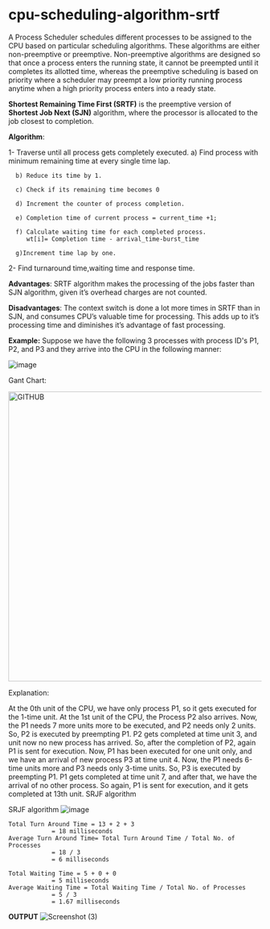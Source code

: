 # cpu-scheduling-algorithm-srtf
A Process Scheduler schedules different processes to be assigned to the CPU based on particular scheduling algorithms. These algorithms are either non-preemptive or preemptive. Non-preemptive algorithms are designed so that once a process enters the running state, it cannot be preempted until it completes its allotted time, whereas the preemptive scheduling is based on priority where a scheduler may preempt a low priority running process anytime when a high priority process enters into a ready state.

**Shortest Remaining Time First (SRTF)** is the preemptive version of **Shortest Job Next (SJN)** algorithm, where the processor is allocated to the job closest to completion. 

**Algorithm**:

1- Traverse until all process gets completely executed.
      a) Find process with minimum remaining time at every single time lap.
   
      b) Reduce its time by 1.
   
      c) Check if its remaining time becomes 0 
   
      d) Increment the counter of process completion.
   
      e) Completion time of current process = current_time +1;
   
      f) Calculate waiting time for each completed process.
         wt[i]= Completion time - arrival_time-burst_time
   
      g)Increment time lap by one.
2- Find turnaround time,waiting time and response time.
   
**Advantages**: 
SRTF algorithm makes the processing of the jobs faster than SJN algorithm, given it’s overhead charges are not counted. 

**Disadvantages**: 
The context switch is done a lot more times in SRTF than in SJN, and consumes CPU’s valuable time for processing. This adds up to it’s processing time and diminishes it’s advantage of fast processing.

**Example:**
 Suppose we have the following 3 processes with process ID's P1, P2, and P3 and they arrive into the CPU in the following manner: 
 
![image](https://user-images.githubusercontent.com/90513459/147379209-862ac66f-bdc7-49ad-bf12-c78fe6eb62ad.png)

Gant Chart:

<img width="576" alt="GITHUB" src="https://user-images.githubusercontent.com/90513459/147107103-fd63a351-a999-4eec-9bab-540a2faababf.png">

Explanation:

At the 0th unit of the CPU, we have only process P1, so it gets executed for the 1-time unit.
At the 1st unit of the CPU, the Process P2 also arrives. Now, the P1 needs 7 more units more to be executed, and P2 needs only 2 units. So, P2 is executed by preempting P1.
P2 gets completed at time unit 3, and unit now no new process has arrived. So, after the completion of P2, again P1 is sent for execution.
Now, P1 has been executed for one unit only, and we have an arrival of new process P3 at time unit 4. Now, the P1 needs 6-time units more and P3 needs only 3-time units. So, P3 is executed by preempting P1.
P1 gets completed at time unit 7, and after that, we have the arrival of no other process. So again, P1 is sent for execution, and it gets completed at 13th unit.
SRJF algorithm

SRJF algorithm
![image](https://user-images.githubusercontent.com/90513459/147103796-b71e77c6-cbf8-481a-a794-cb1f7aad3ef2.png)


    Total Turn Around Time = 13 + 2 + 3
                = 18 milliseconds
    Average Turn Around Time= Total Turn Around Time / Total No. of Processes
                = 18 / 3
                = 6 milliseconds

    Total Waiting Time = 5 + 0 + 0
                = 5 milliseconds
    Average Waiting Time = Total Waiting Time / Total No. of Processes
                = 5 / 3
                = 1.67 milliseconds
                 
**OUTPUT**
![Screenshot (3)](https://user-images.githubusercontent.com/90513459/147379166-e991dbad-33d8-4539-a4f8-5ff84e7301a2.png)

